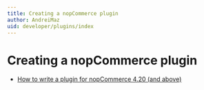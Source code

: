 ```yaml
---
title: Creating a nopCommerce plugin
author: AndreiMaz
uid: developer/plugins/index
---
```

# Creating a nopCommerce plugin

* [How to write a plugin for nopCommerce 4.20 (and above)](xref:developer/plugins/how-to-write-plugin_4.20)